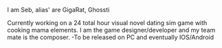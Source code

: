 I am Seb, alias' are GigaRat, Ghossti

Currently working on a 24 total hour visual novel dating sim game with cooking mama elements. I am the game designer/developer
and my team mate is the composer. 
  -To be released on PC and eventually IOS/Android


<!---
GigaRat/GigaRat is a ✨ special ✨ repository because its `README.md` (this file) appears on your GitHub profile.
You can click the Preview link to take a look at your changes.
--->
